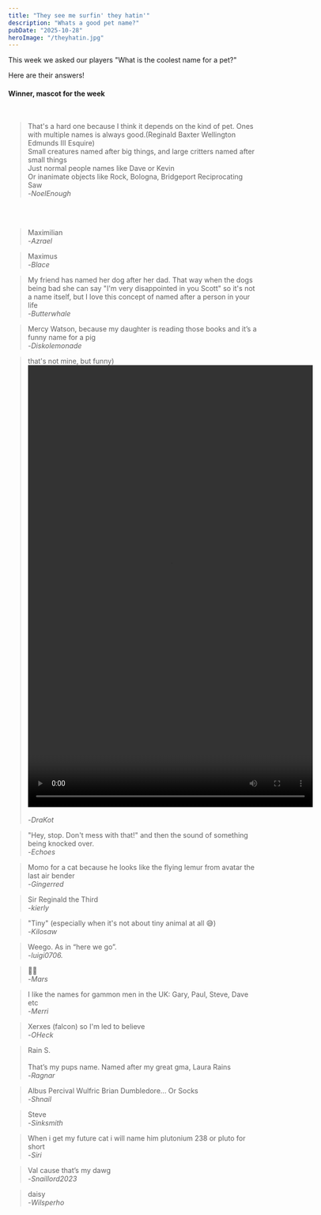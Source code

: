 ```yaml
---
title: "They see me surfin' they hatin'"
description: "Whats a good pet name?"
pubDate: "2025-10-28"
heroImage: "/theyhatin.jpg"
---
```


This week we asked our players "What is the coolest name for a pet?" 

Here are their answers!

<h4>Winner, mascot for the week</h4><br>

>That's a hard one because I think it depends on the kind of pet. Ones with multiple names is always good.(Reginald Baxter Wellington Edmunds III Esquire)<br>
>Small creatures named after big things, and large critters named after small things<br>
>Just normal people names like Dave or Kevin<br>
>Or inanimate objects like Rock, Bologna, Bridgeport Reciprocating Saw<br>
>-<cite>NoelEnough</cite>

<br>
<br>


>Maximilian<br>
>-<cite>Azrael</cite>


>Maximus<br>
>-<cite>Blace</cite>


>My friend has named her dog after her dad. That way when the dogs being bad she can say "I'm very disappointed in you Scott" so it's not a name itself, but I love this concept of named after a person in your life<br>
>-<cite>Butterwhale</cite>


>Mercy Watson, because my daughter is reading those books and it’s a funny name for a pig<br>
>-<cite>Diskolemonade</cite>


>that's not mine, but funny)<br>
><video src="/hamsters.mp4" width="576" height="894" controls>
</video><br>
><br>
>-<cite>DraKot</cite>


>"Hey, stop. Don't mess with that!" and then the sound of something being knocked over.<br>
>-<cite>Echoes</cite>


>Momo for a cat because he looks like the flying lemur from avatar the last air bender<br>
>-<cite>Gingerred</cite>


>Sir Reginald the Third<br>
>-<cite>kierly</cite>


>"Tiny" (especially when it's not about tiny animal at all 😅)<br>
>-<cite>Kilosaw</cite>


>Weego. As in “here we go”.<br>
>-<cite>luigi0706.</cite>


>🤷‍♂️<br>
>-<cite>Mars</cite>


>I like the names for gammon men in the UK: Gary, Paul, Steve, Dave etc<br>
>-<cite>Merri</cite>


>Xerxes (falcon) so I'm led to believe<br>
>-<cite>OHeck</cite>


>Rain S.<br>
><br>
>That’s my pups name. Named after my great gma, Laura Rains<br>
>-<cite>Ragnar</cite>


>Albus Percival Wulfric Brian Dumbledore... Or Socks<br>
>-<cite>Shnail</cite>


>Steve<br>
>-<cite>Sinksmith</cite>


>When i get my future cat i will name him plutonium 238 or pluto for short<br>
>-<cite>Siri</cite>


>Val cause that’s my dawg<br>
>-<cite>Snaillord2023</cite>


>daisy<br>
>-<cite>Wilsperho</cite>


<br>
<br>
